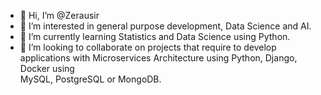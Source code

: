 - 👋 Hi, I’m @Zerausir
- 👀 I’m interested in general purpose development, Data Science and AI.
- 🌱 I’m currently learning Statistics and Data Science using Python.
- 💞️ I’m looking to collaborate on projects that require to develop applications with Microservices Architecture using Python, Django, Docker using     
      MySQL, PostgreSQL or MongoDB.
  
